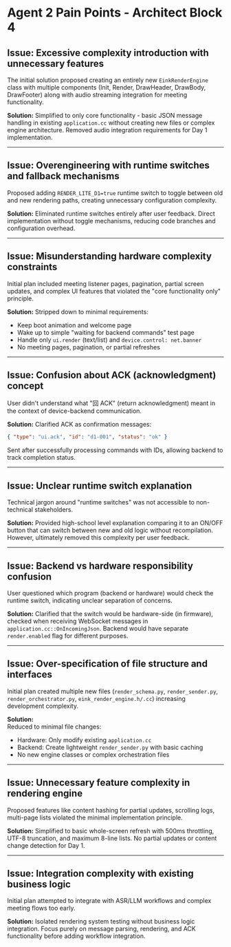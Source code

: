 # Agent 2 Pain Points - Architect Block 4

## Issue: Excessive complexity introduction with unnecessary features
The initial solution proposed creating an entirely new `EinkRenderEngine` class with multiple components (Init, Render, DrawHeader, DrawBody, DrawFooter) along with audio streaming integration for meeting functionality.

**Solution:**
Simplified to only core functionality - basic JSON message handling in existing `application.cc` without creating new files or complex engine architecture. Removed audio integration requirements for Day 1 implementation.

---

## Issue: Overengineering with runtime switches and fallback mechanisms
Proposed adding `RENDER_LITE_D1=true` runtime switch to toggle between old and new rendering paths, creating unnecessary configuration complexity.

**Solution:**
Eliminated runtime switches entirely after user feedback. Direct implementation without toggle mechanisms, reducing code branches and configuration overhead.

---

## Issue: Misunderstanding hardware complexity constraints  
Initial plan included meeting listener pages, pagination, partial screen updates, and complex UI features that violated the "core functionality only" principle.

**Solution:**
Stripped down to minimal requirements:
- Keep boot animation and welcome page
- Wake up to simple "waiting for backend commands" test page  
- Handle only `ui.render` (text/list) and `device.control: net.banner`
- No meeting pages, pagination, or partial refreshes

---

## Issue: Confusion about ACK (acknowledgment) concept
User didn't understand what "回 ACK" (return acknowledgment) meant in the context of device-backend communication.

**Solution:**
Clarified ACK as confirmation messages:
```json
{ "type": "ui.ack", "id": "d1-001", "status": "ok" }
```
Sent after successfully processing commands with IDs, allowing backend to track completion status.

---

## Issue: Unclear runtime switch explanation
Technical jargon around "runtime switches" was not accessible to non-technical stakeholders.

**Solution:**
Provided high-school level explanation comparing it to an ON/OFF button that can switch between new and old logic without recompilation. However, ultimately removed this complexity per user feedback.

---

## Issue: Backend vs hardware responsibility confusion
User questioned which program (backend or hardware) would check the runtime switch, indicating unclear separation of concerns.

**Solution:**
Clarified that the switch would be hardware-side (in firmware), checked when receiving WebSocket messages in `application.cc::OnIncomingJson`. Backend would have separate `render.enabled` flag for different purposes.

---

## Issue: Over-specification of file structure and interfaces
Initial plan created multiple new files (`render_schema.py`, `render_sender.py`, `render_orchestrator.py`, `eink_render_engine.h/.cc`) increasing development complexity.

**Solution:**  
Reduced to minimal file changes:
- Hardware: Only modify existing `application.cc` 
- Backend: Create lightweight `render_sender.py` with basic caching
- No new engine classes or complex orchestration files

---

## Issue: Unnecessary feature complexity in rendering engine
Proposed features like content hashing for partial updates, scrolling logs, multi-page lists violated the minimal implementation principle.

**Solution:**
Simplified to basic whole-screen refresh with 500ms throttling, UTF-8 truncation, and maximum 8-line lists. No partial updates or content change detection for Day 1.

---

## Issue: Integration complexity with existing business logic
Initial plan attempted to integrate with ASR/LLM workflows and complex meeting flows too early.

**Solution:**
Isolated rendering system testing without business logic integration. Focus purely on message parsing, rendering, and ACK functionality before adding workflow integration.
